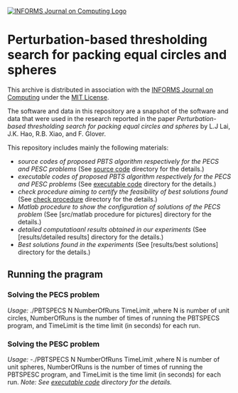 [![INFORMS Journal on Computing Logo](https://INFORMSJoC.github.io/logos/INFORMS_Journal_on_Computing_Header.jpg)](https://pubsonline.informs.org/journal/ijoc)

# Perturbation-based thresholding search for packing equal circles and spheres

This archive is distributed in association with the [INFORMS Journal on
Computing](https://pubsonline.informs.org/journal/ijoc) under the [MIT License](LICENSE).

The software and data in this repository are a snapshot of the software and data
that were used in the research reported in the paper _Perturbation-based thresholding search for packing equal circles and spheres_ by L.J Lai, J.K. Hao, R.B. Xiao, and F. Glover. 

This repository includes mainly the following materials: 
- _source codes of proposed PBTS algorithm respectively for the PECS and PESC problems_ (See [source code](src/source_code) directory for the details.)
- _executable codes of proposed PBTS algorithm respectively for the PECS and PESC problems_ (See [executable code](src/executable_code) directory for the details.)
- _check procedure aiming to certify the feasibility of best solutions found_ (See [check procedure](src/check_procedure) directory for the details.)
- _Matlab procedure to show the configuration of solutions of the PECS problem_ (See [src/matlab procedure for pictures] directory for the details.)
- _detailed computatioanl results obtained in our experiments_ (See [results/detailed results] directory for the details.)
- _Best solutions found in the experiments_ (See [results/best solutions] directory for the details.)

## Running the pragram

 ### Solving the PECS problem 
_Usage:_ 
./PBTSPECS   N   NumberOfRuns  TimeLimit
,where N is number of unit circles, NumberOfRuns is the number of times of running the PBTSPECS program, and TimeLimit is the time limit (in seconds) for each run. 
 ### Solving the PESC problem
_Usage:_ 
-./PBTSPECS   N   NumberOfRuns  TimeLimit
,where N is number of unit spheres, NumberOfRuns is the number of times of running the PBTSPESC program, and TimeLimit is the time limit (in seconds) for each run. 
_Note: See [executable code](src/executable_code) directory for the details._

